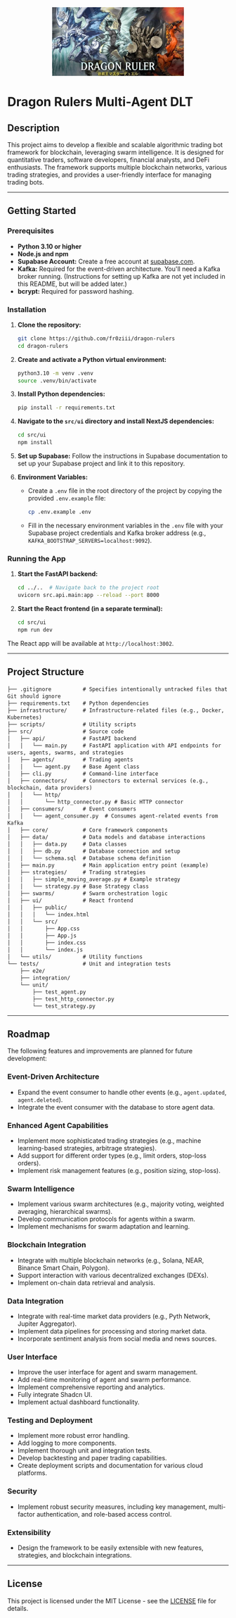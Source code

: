 <div style="text-align: center; width: 100%;">
   <img src="cover.jpeg" width="300" />
</div>

# Dragon Rulers Multi-Agent DLT

## Description

This project aims to develop a flexible and scalable algorithmic trading bot framework for blockchain, leveraging swarm intelligence. It is designed for quantitative traders, software developers, financial analysts, and DeFi enthusiasts. The framework supports multiple blockchain networks, various trading strategies, and provides a user-friendly interface for managing trading bots.

---

## Getting Started

### Prerequisites

*   **Python 3.10 or higher**
*   **Node.js and npm**
*   **Supabase Account:** Create a free account at [supabase.com](https://supabase.com).
*   **Kafka:** Required for the event-driven architecture. You'll need a Kafka broker running. (Instructions for setting up Kafka are not yet included in this README, but will be added later.)
*   **bcrypt:** Required for password hashing.

### Installation

1.  **Clone the repository:**

    ```bash
    git clone https://github.com/fr0ziii/dragon-rulers
    cd dragon-rulers
    ```

2.  **Create and activate a Python virtual environment:**

    ```bash
    python3.10 -m venv .venv
    source .venv/bin/activate
    ```

3.  **Install Python dependencies:**

    ```bash
    pip install -r requirements.txt
    ```

4.  **Navigate to the `src/ui` directory and install NextJS dependencies:**

    ```bash
    cd src/ui
    npm install
    ```

5.  **Set up Supabase:** Follow the instructions in Supabase documentation to set up your Supabase project and link it to this repository.

6.  **Environment Variables:**
    *   Create a `.env` file in the root directory of the project by copying the provided `.env.example` file:

        ```bash
        cp .env.example .env
        ```

    *   Fill in the necessary environment variables in the `.env` file with your Supabase project credentials and Kafka broker address (e.g., `KAFKA_BOOTSTRAP_SERVERS=localhost:9092`).

### Running the App

1.  **Start the FastAPI backend:**

    ```bash
    cd ../..  # Navigate back to the project root
    uvicorn src.api.main:app --reload --port 8000
    ```

2.  **Start the React frontend (in a separate terminal):**

    ```bash
    cd src/ui
    npm run dev
    ```

The React app will be available at `http://localhost:3002`.

---

## Project Structure

```
├── .gitignore          # Specifies intentionally untracked files that Git should ignore
├── requirements.txt    # Python dependencies
├── infrastructure/     # Infrastructure-related files (e.g., Docker, Kubernetes)
├── scripts/            # Utility scripts
├── src/                # Source code
│   ├── api/            # FastAPI backend
│   │   └── main.py     # FastAPI application with API endpoints for users, agents, swarms, and strategies
│   ├── agents/         # Trading agents
│   │   └── agent.py    # Base Agent class
│   ├── cli.py          # Command-line interface
│   ├── connectors/     # Connectors to external services (e.g., blockchain, data providers)
│   │   └── http/
│   │       └── http_connector.py # Basic HTTP connector
│   ├── consumers/      # Event consumers
│   │   └── agent_consumer.py  # Consumes agent-related events from Kafka
│   ├── core/           # Core framework components
│   ├── data/           # Data models and database interactions
│   │   ├── data.py     # Data classes
│   │   ├── db.py       # Database connection and setup
│   │   └── schema.sql  # Database schema definition
│   ├── main.py         # Main application entry point (example)
│   ├── strategies/     # Trading strategies
│   │   ├── simple_moving_average.py # Example strategy
│   │   └── strategy.py # Base Strategy class
│   ├── swarms/         # Swarm orchestration logic
│   ├── ui/             # React frontend
│   │   ├── public/
│   │   │   └── index.html
│   │   └── src/
│   │       ├── App.css
│   │       ├── App.js
│   │       ├── index.css
│   │       └── index.js
│   └── utils/          # Utility functions
└── tests/              # Unit and integration tests
    ├── e2e/
    ├── integration/
    └── unit/
        ├── test_agent.py
        ├── test_http_connector.py
        └── test_strategy.py
```

---

## Roadmap

The following features and improvements are planned for future development:

### Event-Driven Architecture

*   Expand the event consumer to handle other events (e.g., `agent.updated`, `agent.deleted`).
*   Integrate the event consumer with the database to store agent data.

### Enhanced Agent Capabilities

*   Implement more sophisticated trading strategies (e.g., machine learning-based strategies, arbitrage strategies).
*   Add support for different order types (e.g., limit orders, stop-loss orders).
*   Implement risk management features (e.g., position sizing, stop-loss).

### Swarm Intelligence

*   Implement various swarm architectures (e.g., majority voting, weighted averaging, hierarchical swarms).
*   Develop communication protocols for agents within a swarm.
*   Implement mechanisms for swarm adaptation and learning.

### Blockchain Integration

*   Integrate with multiple blockchain networks (e.g., Solana, NEAR, Binance Smart Chain, Polygon).
*   Support interaction with various decentralized exchanges (DEXs).
*   Implement on-chain data retrieval and analysis.

### Data Integration

*   Integrate with real-time market data providers (e.g., Pyth Network, Jupiter Aggregator).
*   Implement data pipelines for processing and storing market data.
*   Incorporate sentiment analysis from social media and news sources.

### User Interface

*   Improve the user interface for agent and swarm management.
*   Add real-time monitoring of agent and swarm performance.
*   Implement comprehensive reporting and analytics.
*   Fully integrate Shadcn UI.
*   Implement actual dashboard functionality.

### Testing and Deployment

*   Implement more robust error handling.
*   Add logging to more components.
*   Implement thorough unit and integration tests.
*   Develop backtesting and paper trading capabilities.
*   Create deployment scripts and documentation for various cloud platforms.

### Security

*   Implement robust security measures, including key management, multi-factor authentication, and role-based access control.

### Extensibility

*   Design the framework to be easily extensible with new features, strategies, and blockchain integrations.

---

## License

This project is licensed under the MIT License - see the [LICENSE](LICENSE) file for details.
